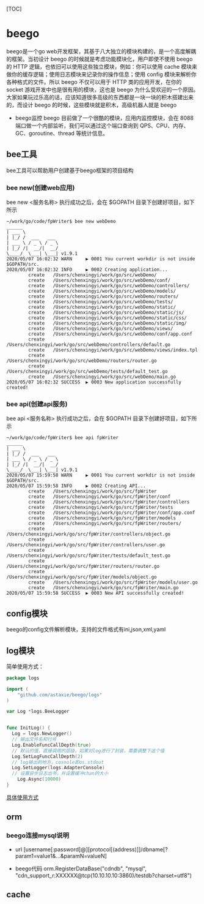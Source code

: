 [TOC]

# beego
beego是一个go web开发框架，其基于八大独立的模块构建的，是一个高度解耦的框架。当初设计 beego 的时候就是考虑功能模块化，用户即使不使用 beego 的 HTTP 逻辑，也依旧可以使用这些独立模块，例如：你可以使用 cache 模块来做你的缓存逻辑；使用日志模块来记录你的操作信息；使用 config 模块来解析你各种格式的文件。所以 beego 不仅可以用于 HTTP 类的应用开发，在你的 socket 游戏开发中也是很有用的模块，这也是 beego 为什么受欢迎的一个原因。大家如果玩过乐高的话，应该知道很多高级的东西都是一块一块的积木搭建出来的，而设计 beego 的时候，这些模块就是积木，高级机器人就是 beego

- beego监控
beego 目前做了一个很酷的模块，应用内监控模块，会在 8088 端口做一个内部监听，我们可以通过这个端口查询到 QPS、CPU、内存、GC、goroutine、thread 等统计信息。

## bee工具
bee工具可以帮助用户创建基于beego框架的项目结构

### bee new(创建web应用)
bee new <服务名称>
执行成功之后，会在 $GOPATH 目录下创建好项目，如下所示
```
~/work/go/code/fpWriter$ bee new webDemo
______
| ___ \
| |_/ /  ___   ___
| ___ \ / _ \ / _ \
| |_/ /|  __/|  __/
\____/  \___| \___| v1.9.1
2020/05/07 16:02:32 WARN     ▶ 0001 You current workdir is not inside $GOPATH/src.
2020/05/07 16:02:32 INFO     ▶ 0002 Creating application...
        create   /Users/chenxingyi/work/go/src/webDemo/
        create   /Users/chenxingyi/work/go/src/webDemo/conf/
        create   /Users/chenxingyi/work/go/src/webDemo/controllers/
        create   /Users/chenxingyi/work/go/src/webDemo/models/
        create   /Users/chenxingyi/work/go/src/webDemo/routers/
        create   /Users/chenxingyi/work/go/src/webDemo/tests/
        create   /Users/chenxingyi/work/go/src/webDemo/static/
        create   /Users/chenxingyi/work/go/src/webDemo/static/js/
        create   /Users/chenxingyi/work/go/src/webDemo/static/css/
        create   /Users/chenxingyi/work/go/src/webDemo/static/img/
        create   /Users/chenxingyi/work/go/src/webDemo/views/
        create   /Users/chenxingyi/work/go/src/webDemo/conf/app.conf
        create   /Users/chenxingyi/work/go/src/webDemo/controllers/default.go
        create   /Users/chenxingyi/work/go/src/webDemo/views/index.tpl
        create   /Users/chenxingyi/work/go/src/webDemo/routers/router.go
        create   /Users/chenxingyi/work/go/src/webDemo/tests/default_test.go
        create   /Users/chenxingyi/work/go/src/webDemo/main.go
2020/05/07 16:02:32 SUCCESS  ▶ 0003 New application successfully created!
```

### bee api(创建api服务)
bee api <服务名称>
执行成功之后，会在 $GOPATH 目录下创建好项目，如下所示
```
~/work/go/code/fpWriter$ bee api fpWriter
______
| ___ \
| |_/ /  ___   ___
| ___ \ / _ \ / _ \
| |_/ /|  __/|  __/
\____/  \___| \___| v1.9.1
2020/05/07 15:59:58 WARN     ▶ 0001 You current workdir is not inside $GOPATH/src.
2020/05/07 15:59:58 INFO     ▶ 0002 Creating API...
        create   /Users/chenxingyi/work/go/src/fpWriter
        create   /Users/chenxingyi/work/go/src/fpWriter/conf
        create   /Users/chenxingyi/work/go/src/fpWriter/controllers
        create   /Users/chenxingyi/work/go/src/fpWriter/tests
        create   /Users/chenxingyi/work/go/src/fpWriter/conf/app.conf
        create   /Users/chenxingyi/work/go/src/fpWriter/models
        create   /Users/chenxingyi/work/go/src/fpWriter/routers/
        create   /Users/chenxingyi/work/go/src/fpWriter/controllers/object.go
        create   /Users/chenxingyi/work/go/src/fpWriter/controllers/user.go
        create   /Users/chenxingyi/work/go/src/fpWriter/tests/default_test.go
        create   /Users/chenxingyi/work/go/src/fpWriter/routers/router.go
        create   /Users/chenxingyi/work/go/src/fpWriter/models/object.go
        create   /Users/chenxingyi/work/go/src/fpWriter/models/user.go
        create   /Users/chenxingyi/work/go/src/fpWriter/main.go
2020/05/07 15:59:58 SUCCESS  ▶ 0003 New API successfully created!
```


## config模块
beego的config文件解析模块，支持的文件格式有ini,json,xml,yaml



## log模块
简单使用方式：
```go
package logs

import (
	"github.com/astaxie/beego/logs"
)

var Log *logs.BeeLogger


func InitLog() {
  Log = logs.NewLogger()
  // 输出文件名和行号
  Log.EnableFuncCallDepth(true)
  // 默认的值，直接调用的层级，如果对log进行了封装，需要调整下这个值
  Log.SetLogFuncCallDepth(2)
  // log输出的地方，cosnole即os.stdout
  Log.SetLogger(logs.AdapterConsole)
  // 设置异步日志出书，并设置缓冲chan的大小
	Log.Async(10000)
}
```
[具体使用方式](https://beego.me/docs/module/logs.md)



## orm

### beego连接mysql说明
- url
[username[:password]@][protocol[(address)]]/dbname[?param1=value1&...&paramN=valueN]

- beego代码
orm.RegisterDataBase("cdndb", "mysql", "cdn_support_r:XXXXXX@tcp(10.10.10.10:3860)/testdb?charset=utf8")


## cache

